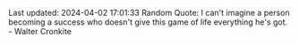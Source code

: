 Last updated: 2024-04-02 17:01:33
Random Quote: I can't imagine a person becoming a success who doesn't give this game of life everything he's got. - Walter Cronkite